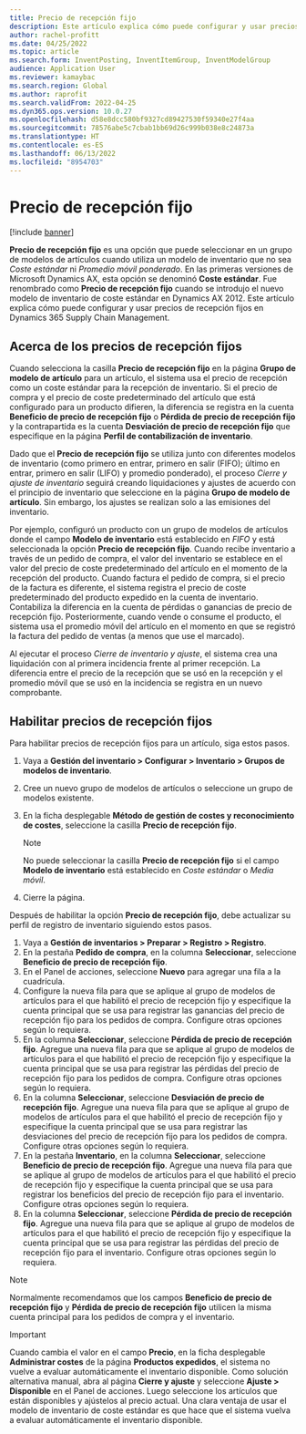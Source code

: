 ```yaml
---
title: Precio de recepción fijo
description: Este artículo explica cómo puede configurar y usar precios de recepción fijos en Microsoft Dynamics 365 Supply Chain Management.
author: rachel-profitt
ms.date: 04/25/2022
ms.topic: article
ms.search.form: InventPosting, InventItemGroup, InventModelGroup
audience: Application User
ms.reviewer: kamaybac
ms.search.region: Global
ms.author: raprofit
ms.search.validFrom: 2022-04-25
ms.dyn365.ops.version: 10.0.27
ms.openlocfilehash: d58e8dcc580bf9327cd89427530f59340e27f4aa
ms.sourcegitcommit: 78576abe5c7cbab1bb69d26c999b038e8c24873a
ms.translationtype: HT
ms.contentlocale: es-ES
ms.lasthandoff: 06/13/2022
ms.locfileid: "8954703"
---
```

# <a name="fixed-receipt-price"></a>Precio de recepción fijo

[!include [banner](../includes/banner.md)]

**Precio de recepción fijo** es una opción que puede seleccionar en un grupo de modelos de artículos cuando utiliza un modelo de inventario que no sea *Coste estándar* ni *Promedio móvil ponderado*. En las primeras versiones de Microsoft Dynamics AX, esta opción se denominó **Coste estándar**. Fue renombrado como **Precio de recepción fijo** cuando se introdujo el nuevo modelo de inventario de coste estándar en Dynamics AX 2012. Este artículo explica cómo puede configurar y usar precios de recepción fijos en Dynamics 365 Supply Chain Management.

## <a name="about-fixed-receipt-prices"></a>Acerca de los precios de recepción fijos

Cuando selecciona la casilla **Precio de recepción fijo** en la página **Grupo de modelo de artículo** para un artículo, el sistema usa el precio de recepción como un coste estándar para la recepción de inventario. Si el precio de compra y el precio de coste predeterminado del artículo que está configurado para un producto difieren, la diferencia se registra en la cuenta **Beneficio de precio de recepción fijo** o **Pérdida de precio de recepción fijo** y la contrapartida es la cuenta **Desviación de precio de recepción fijo** que especifique en la página **Perfil de contabilización de inventario**.

Dado que el **Precio de recepción fijo** se utiliza junto con diferentes modelos de inventario (como primero en entrar, primero en salir (FIFO); último en entrar, primero en salir (LIFO) y promedio ponderado), el proceso *Cierre y ajuste de inventario* seguirá creando liquidaciones y ajustes de acuerdo con el principio de inventario que seleccione en la página **Grupo de modelo de artículo**. Sin embargo, los ajustes se realizan solo a las emisiones del inventario.

Por ejemplo, configuró un producto con un grupo de modelos de artículos donde el campo **Modelo de inventario** está establecido en *FIFO* y está seleccionada la opción **Precio de recepción fijo**. Cuando recibe inventario a través de un pedido de compra, el valor del inventario se establece en el valor del precio de coste predeterminado del artículo en el momento de la recepción del producto. Cuando factura el pedido de compra, si el precio de la factura es diferente, el sistema registra el precio de coste predeterminado del producto expedido en la cuenta de inventario. Contabiliza la diferencia en la cuenta de pérdidas o ganancias de precio de recepción fijo. Posteriormente, cuando vende o consume el producto, el sistema usa el promedio móvil del artículo en el momento en que se registró la factura del pedido de ventas (a menos que use el marcado).

Al ejecutar el proceso *Cierre de inventario y ajuste*, el sistema crea una liquidación con al primera incidencia frente al primer recepción. La diferencia entre el precio de la recepción que se usó en la recepción y el promedio móvil que se usó en la incidencia se registra en un nuevo comprobante.

## <a name="enable-fixed-receipt-prices"></a>Habilitar precios de recepción fijos

Para habilitar precios de recepción fijos para un artículo, siga estos pasos.

1. Vaya a **Gestión del inventario \> Configurar \> Inventario \> Grupos de modelos de inventario**.
2. Cree un nuevo grupo de modelos de artículos o seleccione un grupo de modelos existente.
3. En la ficha desplegable **Método de gestión de costes y reconocimiento de costes**, seleccione la casilla **Precio de recepción fijo**.

    > [!NOTE]
    > No puede seleccionar la casilla **Precio de recepción fijo** si el campo **Modelo de inventario** está establecido en *Coste estándar* o *Media móvil*.

4. Cierre la página.

Después de habilitar la opción **Precio de recepción fijo**, debe actualizar su perfil de registro de inventario siguiendo estos pasos.

1. Vaya a **Gestión de inventarios \> Preparar \> Registro \> Registro**.
1. En la pestaña **Pedido de compra**, en la columna **Seleccionar**, seleccione **Beneficio de precio de recepción fijo**.
1. En el Panel de acciones, seleccione **Nuevo** para agregar una fila a la cuadrícula.
1. Configure la nueva fila para que se aplique al grupo de modelos de artículos para el que habilitó el precio de recepción fijo y especifique la cuenta principal que se usa para registrar las ganancias del precio de recepción fijo para los pedidos de compra. Configure otras opciones según lo requiera.
1. En la columna **Seleccionar**, seleccione **Pérdida de precio de recepción fijo**. Agregue una nueva fila para que se aplique al grupo de modelos de artículos para el que habilitó el precio de recepción fijo y especifique la cuenta principal que se usa para registrar las pérdidas del precio de recepción fijo para los pedidos de compra. Configure otras opciones según lo requiera.
1. En la columna **Seleccionar**, seleccione **Desviación de precio de recepción fijo**. Agregue una nueva fila para que se aplique al grupo de modelos de artículos para el que habilitó el precio de recepción fijo y especifique la cuenta principal que se usa para registrar las desviaciones del precio de recepción fijo para los pedidos de compra. Configure otras opciones según lo requiera.
1. En la pestaña **Inventario**, en la columna **Seleccionar**, seleccione **Beneficio de precio de recepción fijo**. Agregue una nueva fila para que se aplique al grupo de modelos de artículos para el que habilitó el precio de recepción fijo y especifique la cuenta principal que se usa para registrar los beneficios del precio de recepción fijo para el inventario. Configure otras opciones según lo requiera.
1. En la columna **Seleccionar**, seleccione **Pérdida de precio de recepción fijo**. Agregue una nueva fila para que se aplique al grupo de modelos de artículos para el que habilitó el precio de recepción fijo y especifique la cuenta principal que se usa para registrar las pérdidas del precio de recepción fijo para el inventario. Configure otras opciones según lo requiera.

> [!NOTE]
> Normalmente recomendamos que los campos **Beneficio de precio de recepción fijo** y **Pérdida de precio de recepción fijo** utilicen la misma cuenta principal para los pedidos de compra y el inventario.

> [!IMPORTANT]
> Cuando cambia el valor en el campo **Precio**, en la ficha desplegable **Administrar costes** de la página **Productos expedidos**, el sistema no vuelve a evaluar automáticamente el inventario disponible. Como solución alternativa manual, abra al página **Cierre y ajuste** y seleccione **Ajuste \> Disponible** en el Panel de acciones. Luego seleccione los artículos que están disponibles y ajústelos al precio actual. Una clara ventaja de usar el modelo de inventario de coste estándar es que hace que el sistema vuelva a evaluar automáticamente el inventario disponible.
